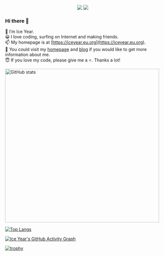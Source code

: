 <p align="center">
<a title="hits" target="_blank" href="https://github.com/iceyear/iceyear"><img src="https://hits.b3log.org/iceyear/iceyear.svg" ></a>
<a title="github" target="_blank" href="https://github.com/iceyear"><img src="https://img.shields.io/badge/dynamic/json?label=GitHub&suffix=%20followers&query=%24.data.totalSubs&url=https%3A%2F%2Fapi.spencerwoo.com%2Fsubstats%2F%3Fsource%3Dgithub%26queryKey%3Diceyear&labelColor=282c34&color=353940&logo=github&longCache=true" ></a>
  
### Hi there 👋  
  🔭 I’m Ice Year.    
  😀 I love coding, surfing on Internet and making friends.    
  📫 My homepage is at [https://iceyear.eu.org](https://iceyear.eu.org).  
  🎈 You could visit my [homepage](https://iceyear.eu.org) and [blog](https://blog.iceyear.eu.org) if you would like to get more information about me.  
  😇 If you love my code, please give me a ⭐. Thanks a lot!

<img alt="GitHub stats" src="https://github-readme-stats.vercel.app/api?username=iceyear&bg_color=30,e96443,904e95&title_color=fff&text_color=fff&count_private=true&hide_border=true" width="500">

[![Top Langs](https://github-readme-stats.vercel.app/api/top-langs/?username=iceyear&layout=compact)](https://github.com/iceyear/github-readme-stats)

[![Ice Year's GitHub Activity Graph](https://github-readme-activity-graph.vercel.app/graph?username=iceyear&theme=xcode)](https://github.com/iceyear)

[![trophy](https://github-profile-trophy.vercel.app/?username=iceyear)](https://github.com/ryo-ma/github-profile-trophy)
